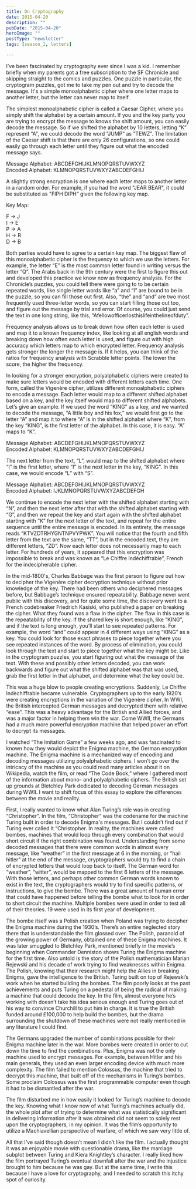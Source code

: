 ```yaml
---
title: On Cryptography
date: 2015-04-20
description: ""
pubDate: "2015-04-20"
heroImage: ""
postType: "newsletter"
tags: [season_1, letters]

---
```




I’ve been fascinated by cryptography ever since I was a kid. I remember briefly when my parents got a free subscription to the SF Chronicle and skipping straight to the comics and puzzles. One puzzle in particular, the cryptogram puzzles, got me to take my pen out and try to decode the message. It's a simple monoalphabetic cipher where one letter maps to another letter, but the letter can never map to itself.

The simplest monoalphabetic cipher is called a Caesar Cipher, where you simply shift the alphabet by a certain amount. If you and the key party you are trying to encrypt the message to knows the shift amount, you can easily decode the message. So if we shifted the alphabet by 10 letters, letting “K” represent “A", we could decode the word “JUMP” as “TEWZ”. The limitation of the Caesar shift is that there are only 26 configurations, so one could easily go through each letter until they figure out what the encoded message says.

Message Alphabet:     ABCDEFGHIJKLMNOPQRSTUVWXYZ  
Encoded Alphabet:     KLMNOPQRSTUVWXYZABCDEFGHIJ

A slightly strong encryption is one where each letter maps to another letter in a random order. For example, if you had the word "JEAR BEAR", it could be substituted as "FIPH DIPH” given the following key map.

Key Map:

F -> J  
I -> E  
P -> A  
H -> R  
D -> B  

Both parties would have to agree to a certain key map. The biggest flaw of this monoalphabetic cipher is the frequency to which we use the letters. For example, the letter “E” is the most common letter found in writing versus the letter “Q”. The Arabs back in the 9th century were the first to figure this out and developed this practice we know now as frequency analysis. For the Chronicle’s puzzles, you could tell there were going to to be certain repeated words, like single letter words like “a” and “I” are bound to be in the puzzle, so you can fill those out first. Also, “the” and “and” are two most frequently used three-letter words, so you can start filling those out too, and figure out the message by trial and error. Of course, you could just send the text in one long string, like this, “Afellowofficerlosthislifeinthelineofduty”.

Frequency analysis allows us to break down how often each letter is used and map it to a known frequency index, like looking at all english words and breaking down how often each letter is used, and figure out with high accuracy which letters map to which encrypted letter. Frequency analysis gets stronger the longer the message is. If it helps, you can think of the ratios for frequency analysis with Scrabble letter points. The lower the score, the higher the frequency.

In looking for a stronger encryption, polyalphabetic ciphers were created to make sure letters would be encoded with different letters each time. One form, called the Vigenère cipher, utilizes different monoalphabetic ciphers to encode a message. Each letter would map to a different shifted alphabet based on a key, and the key itself would map to different shifted alphabets. Let’s give an example. If we used the word “KING” as a key, and we wanted to decode the message, “A little boy and his fox,” we would first go to the letter “A” and map it to where “A” is in the shifted alphabet where “K”, from the key “KING”, is the first letter of the alphabet. In this case, it is easy. “A” maps to “K”.

Message Alphabet:     ABCDEFGHIJKLMNOPQRSTUVWXYZ  
Encoded Alphabet:     KLMNOPQRSTUVWXYZABCDEFGHIJ

The next letter from the text, “L”, would map to the shifted alphabet where “I” is the first letter, where “I” is the next letter in the key, “KING". In this case, we would encode “L” with “S”.

Message Alphabet:     ABCDEFGHIJKLMNOPQRSTUVWXYZ  
Encoded Alphabet:     IJKLMNOPQRSTUVWXYZABCDEFGH

We continue to encode the next letter with the shifted alphabet starting with “N”, and then the next letter after that with the shifted alphabet starting with “G”, and then we repeat the key and start again with the shifted alphabet starting with “K” for the next letter of the text, and repeat for the entire sequence until the entire message is encoded. In its entirety, the message reads “KTVZDTRHYGNTNPVYPWK”. You will notice that the fourth and fifth letter from the text are the same, “TT”, but in the encoded text, they are different letters, “ZD”. Now each letter does not necessarily map to each letter. For hundreds of years, it appeared that this encryption was impossible to break and was known as “Le Chiffre Indèchiffrable”, French for the indecipherable cipher.

In the mid-1800's, Charles Babbage was the first person to figure out how to decipher the Vigenère cipher decryption technique without prior knowledge of the key. There had been others who deciphered messages before, but Babbage’s technique ensured repeatability. Babbage never went public with this discovery, and for quite some time, the discovery went to a French codebreaker Friedrich Kasiski, who published a paper on breaking the cipher. What they found was a flaw in the cipher. The flaw in this case is the repeatability of the key. If the shared key is short enough, like “KING”, and if the text is long enough, you’ll start to see repeated patterns. For example, the word “and” could appear in 4 different ways using “KING” as a key. You could look for those exact phrases to piece together where you see repeated instances of the word. By process of elimination, you could look through the text and start to piece together what the key might be. Like in the cryptogram puzzles, you start figuring out what the message of the text. With these and possibly other letters decoded, you can work backwards and figure out what the shifted alphabet was that was used, grab the first letter in that alphabet, and determine what the key could be.

This was a huge blow to people creating encryptions. Suddenly, Le Chiffre Indèchiffrable became vulnerable. Cryptographers up to the early 1920’s were creating encryptions in the variation of the Vigenère cipher. In WWI, the British intercepted German messages and decrypted them with relative “ease”. This was a heavy advantage for the British and Allied forces, and was a major factor in helping them win the war. Come WWII, the Germans had a much more powerful encryption machine that helped power an effort to decrypt its messages.

I watched “The Imitation Game” a few weeks ago, and was fascinated to known how they would depict the Enigma machine, the German encryption machine. The Enigma machine is a mechanized way of encoding and decoding messages utilizing polyalphabetic ciphers. I won’t go over the intricacy of the machine as you could read many articles about it on Wikipedia, watch the film, or read “The Code Book,” where I gathered most of the information about mono- and polyalphabetic ciphers.
The British set up grounds at Bletchley Park dedicated to decoding German messages during WWII. I want to shift focus of this essay to explore the differences between the movie and reality.

First, I really wanted to know what Alan Turing’s role was in creating “Christopher”. In the film, “Christopher” was the codename for the machine Turing built in order to decode Enigma's messages. But I couldn’t find out if Turing ever called it “Christopher. In reality, the machines were called bombes, machines that would loop through every combination that would short circuit if the right combination was found. Understanding from some decoded messages that there were common words in almost every message, like “weather” in the first message at 6 in the morning, or “hail hitler” at the end of the message, cryptographers would try to find a chain of encrypted letters that would loop back to itself. The German word for “weather”, “witter”, would be mapped to the first 6 letters of the message. With those letters, and perhaps other common German words known to exist in the text, the cryptographers would try to find specific patterns, or instructions, to give the bombe. There was a great amount of human error that could have happened before telling the bombe what to look for in order to short circuit the machine. Multiple bombes were used in order to test all of their theories. 19 were used in its first year of development.

The bombe itself was a Polish creation when Poland was trying to decipher the Enigma machine during the 1930’s. There’s an entire neglected story there that is understandable the film glossed over. The Polish, paranoid of the growing power of Germany, obtained one of these Enigma machines. It was later smuggled to Bletchley Park, mentioned briefly in the movie’s beginning when Commander Denniston shows Turing the Enigma machine for the first time. Also untold is the story of the Polish mathematician Marian Rejewski and his decade of work trying to find weaknesses within Enigma. The Polish, knowing that their research might help the Allies in breaking Enigma, gave the intelligence to the British. Turing built on top of Rejewski’s work when he started building the bombes. The film poorly looks at the past achievements and puts Turing on a pedestal of being the radical of making a machine that could decode the key. In the film, almost everyone he’s working with doesn’t take his idea serious enough and Turing goes out of his way to convince Churchill to put him in charge. It is true the British funded around £100,000 to help build the bombes, but the drama surrounding the shutdown of these machines were not really mentioned in any literature I could find.

The Germans upgraded the number of combinations possible for their Enigma machine later in the war. More bombes were created in order to cut down the time to find the combinations. Plus, Enigma was not the only machine used to encrypt messages. For example, between Hitler and his main generals, they used an even larger encoding device with much more complexity. The film failed to mention Colossus, the machine that tried to decrypt this machine, that built off of the mechanisms in Turing’s bombes. Some proclaim Colossus was the first programmable computer even though it had to be dismantled after the war.

The film disturbed me in how easily it looked for Turing’s machine to decode the key. Knowing what I know now of what Turing’s machines actually did, the whole plot after of trying to determine what was statistically significant in delivering information after it was obtained did not seem to solely rest upon the cryptographers, in my opinion. It was the film’s opportunity to utilize a Machiavellian perspective of warfare, of which we saw very little of.

All that I’ve said though doesn’t mean I didn’t like the film. I actually thought it was an enjoyable movie with questionable drama, like the marriage subplot between Turing and Kiera Knightley’s character. I really liked how the film portrayed Turing’s eventual downfall after the war and the injustice brought to him because he was gay. But at the same time, I write this because I have a love for cryptography, and I needed to scratch this itchy spot of curiosity.
